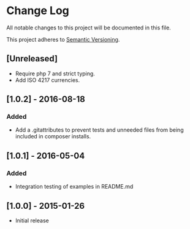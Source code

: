 # Change Log
All notable changes to this project will be documented in this file.

This project adheres to [Semantic Versioning](http://semver.org/).

## [Unreleased]

- Require php 7 and strict typing.
- Add ISO 4217 currencies.

## [1.0.2] - 2016-08-18

### Added
- Add a .gitattributes to prevent tests and unneeded files from being included in composer installs.

## [1.0.1] - 2016-05-04

### Added
- Integration testing of examples in README.md

## [1.0.0] - 2015-01-26
- Initial release
